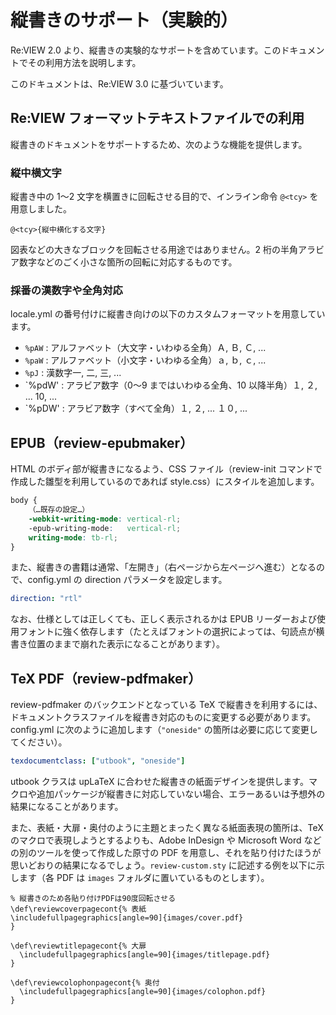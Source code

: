 # 縦書きのサポート（実験的）

Re:VIEW 2.0 より、縦書きの実験的なサポートを含めています。このドキュメントでその利用方法を説明します。

このドキュメントは、Re:VIEW 3.0 に基づいています。

## Re:VIEW フォーマットテキストファイルでの利用
縦書きのドキュメントをサポートするため、次のような機能を提供します。

### 縦中横文字
縦書き中の 1〜2 文字を横置きに回転させる目的で、インライン命令 `@<tcy>` を用意しました。

```
@<tcy>{縦中横化する文字}
```

図表などの大きなブロックを回転させる用途ではありません。2 桁の半角アラビア数字などのごく小さな箇所の回転に対応するものです。

### 採番の漢数字や全角対応
locale.yml の番号付けに縦書き向けの以下のカスタムフォーマットを用意しています。

* `%pAW` : アルファベット（大文字・いわゆる全角）Ａ, Ｂ, Ｃ, ...
* `%paW` : アルファベット（小文字・いわゆる全角）ａ, ｂ, ｃ, ...
* `%pJ` : 漢数字一, 二, 三, ...
* `%pdW' : アラビア数字（0〜9 まではいわゆる全角、10 以降半角）１, ２, ... 10, ...
* `%pDW' : アラビア数字（すべて全角）１, ２, ... １０, ...

## EPUB（review-epubmaker）
HTML のボディ部が縦書きになるよう、CSS ファイル（review-init コマンドで作成した雛型を利用しているのであれば style.css）にスタイルを追加します。

```css
body {
    （…既存の設定…）
    -webkit-writing-mode: vertical-rl;
    -epub-writing-mode:   vertical-rl;
    writing-mode: tb-rl;
}
```

また、縦書きの書籍は通常、「左開き」（右ページから左ページへ進む）となるので、config.yml の direction パラメータを設定します。

```yaml
direction: "rtl"
```

なお、仕様としては正しくても、正しく表示されるかは EPUB リーダーおよび使用フォントに強く依存します（たとえばフォントの選択によっては、句読点が横書き位置のままで崩れた表示になることがあります）。

## TeX PDF（review-pdfmaker）
review-pdfmaker のバックエンドとなっている TeX で縦書きを利用するには、ドキュメントクラスファイルを縦書き対応のものに変更する必要があります。config.yml に次のように追加します（`"oneside"` の箇所は必要に応じて変更してください）。

```yaml
texdocumentclass: ["utbook", "oneside"]
```

utbook クラスは upLaTeX に合わせた縦書きの紙面デザインを提供します。マクロや追加パッケージが縦書きに対応していない場合、エラーあるいは予想外の結果になることがあります。

また、表紙・大扉・奥付のように主題とまったく異なる紙面表現の箇所は、TeX のマクロで表現しようとするよりも、Adobe InDesign や Microsoft Word などの別のツールを使って作成した原寸の PDF を用意し、それを貼り付けたほうが思いどおりの結果になるでしょう。`review-custom.sty` に記述する例を以下に示します（各 PDF は `images` フォルダに置いているものとします）。

```
% 縦書きのため各貼り付けPDFは90度回転させる
\def\reviewcoverpagecont{% 表紙
\includefullpagegraphics[angle=90]{images/cover.pdf}
}

\def\reviewtitlepagecont{% 大扉
  \includefullpagegraphics[angle=90]{images/titlepage.pdf}
}

\def\reviewcolophonpagecont{% 奥付
  \includefullpagegraphics[angle=90]{images/colophon.pdf}
}
```

